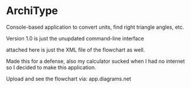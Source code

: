 # ArchiType
Console-based application to convert units, find right triangle angles, etc.

Version 1.0 is just the unupdated command-line interface

attached here is just the XML file of the flowchart as well.

Made this for a defense, also my calculator sucked when I had no internet so I decided to make this application.

Upload and see the flowchart via:
app.diagrams.net
